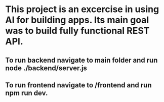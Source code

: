 # This project is an excercise in using AI for building apps. Its main goal was to build fully functional REST API.

## To run backend navigate to main folder and run **node ./backend/server.js**

## To run frontend navigate to **/frontend** and run npm run dev.
